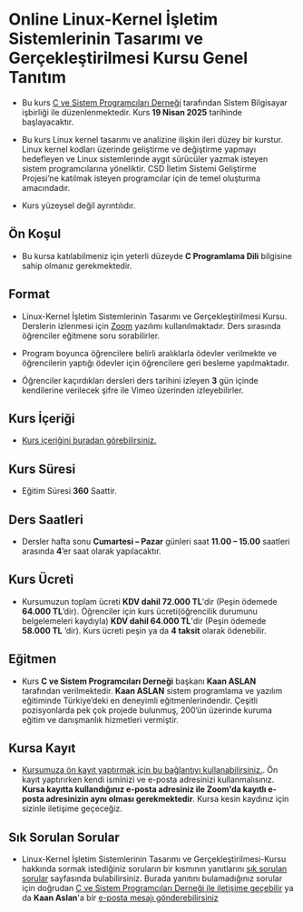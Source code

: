 # Online Linux-Kernel İşletim Sistemlerinin Tasarımı ve Gerçekleştirilmesi Kursu Genel Tanıtım

+ Bu kurs [C ve Sistem Programcıları Derneği](http://www.csystem.org/) tarafından Sistem Bilgisayar işbirliği ile düzenlenmektedir. Kurs __19 Nisan 2025__ tarihinde başlayacaktır.

+ Bu kurs Linux kernel tasarımı ve analizine ilişkin ileri düzey bir kurstur. Linux kernel kodları üzerinde geliştirme ve değiştirme yapmayı hedefleyen ve Linux sistemlerinde aygıt sürücüler yazmak isteyen sistem programcılarına yöneliktir. CSD İletim Sistemi Geliştirme Projesi’ne katılmak isteyen programcılar için de temel oluşturma amacındadır.

+ Kurs yüzeysel değil ayrıntılıdır. 

## Ön Koşul

+ Bu kursa katılabilmeniz için yeterli düzeyde __C Programlama Dili__ bilgisine sahip olmanız gerekmektedir. 

## Format
+ Linux-Kernel İşletim Sistemlerinin Tasarımı ve Gerçekleştirilmesi Kursu. Derslerin izlenmesi için [Zoom](https://zoom.us/) yazılımı kullanılmaktadır. Ders sırasında öğrenciler eğitmene soru sorabilirler.

+ Program boyunca öğrencilere belirli aralıklarla ödevler verilmekte ve öğrencilerin yaptığı ödevler için öğrencilere geri besleme yapılmaktadır.

+ Öğrenciler kaçırdıkları dersleri ders tarihini izleyen __3__ gün içinde kendilerine verilecek şifre ile Vimeo üzerinden izleyebilirler.

## Kurs İçeriği
+ [Kurs içeriğini buradan görebilirsiniz.](https://github.com/CSD-1993/Online-Linux-Kernel-Isletim-Sistemleri-Tasarim-ve-Uygulama-Kursu-26-Nisan-2025/blob/main/kurs_icerigi.md)

## Kurs Süresi

+ Eğitim Süresi __360__ Saattir.

## Ders Saatleri

+ Dersler hafta sonu __Cumartesi – Pazar__ günleri saat __11.00 – 15.00__ saatleri arasında __4__’er saat olarak yapılacaktır.

## Kurs Ücreti
+  Kursumuzun toplam ücreti __KDV dahil 72.000 TL__'dir (Peşin ödemede __64.000 TL__’dir). Öğrenciler için kurs ücreti(öğrencilik durumunu belgelemeleri kaydıyla) __KDV dahil 64.000 TL__'dir (Peşin ödemede __58.000 TL__ ’dir). Kurs ücreti peşin ya da __4 taksit__ olarak ödenebilir.
## Eğitmen

+ Kurs __C ve Sistem Programcıları Derneği__ başkanı __Kaan ASLAN__ tarafından verilmektedir. __Kaan ASLAN__ sistem programlama ve yazılım eğitiminde Türkiye’deki en deneyimli eğitmenlerindendir. Çeşitli pozisyonlarda pek çok projede bulunmuş, 200’ün üzerinde kuruma eğitim ve danışmanlık hizmetleri vermiştir. 

## Kursa Kayıt
+ [Kursumuza ön kayıt yaptırmak için bu bağlantıyı kullanabilirsiniz.](https://us02web.zoom.us/meeting/register/tZUucuytrTopEtJEi5_RgJJMCHp7BrlLUtTf#/registration). Ön kayıt yaptırırken kendi isminizi ve e-posta adresinizi kullanmalısınız. **Kursa kayıtta kullandığınız e-posta adresiniz ile Zoom'da kayıtlı e-posta adresinizin aynı olması gerekmektedir**. Kursa kesin kaydınız için sizinle iletişime geçeceğiz.

## Sık Sorulan Sorular
+ Linux-Kernel İşletim Sistemlerinin Tasarımı ve Gerçekleştirilmesi-Kursu hakkında sormak istediğiniz soruların bir kısmının yanıtlarını [sık sorulan sorular](https://github.com/CSD-1993/Online-Linux-Kernel-Isletim-Sistemleri-Tasarim-ve-Uygulama-Kursu-26-Nisan-2025/blob/main/sss.md) sayfasında bulabilirsiniz. Burada yanıtını bulamadığınız sorular için doğrudan [C ve Sistem Programcıları Derneği ile iletişime geçebilir](http://www.csystem.org/) ya da __Kaan Aslan__'a bir [e-posta mesajı gönderebilirsiniz](mailto:aslank@csystem.org)


